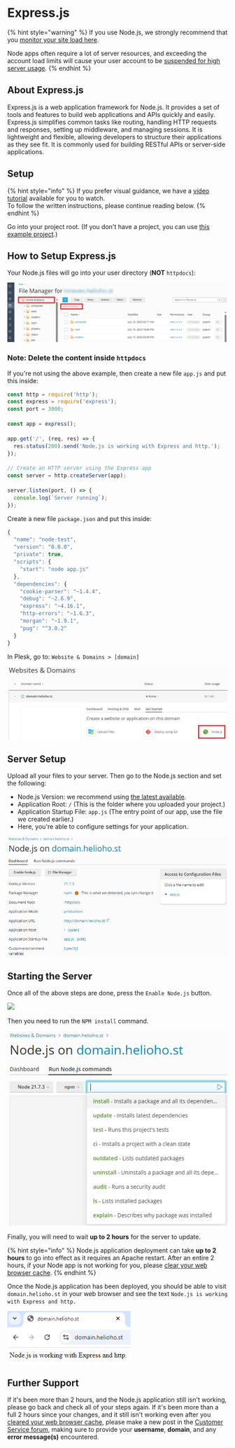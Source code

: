 # Express.js

{% hint style="warning" %}
If you use Node.js, we strongly recommend that you [monitor your site load here](https://heliohost.org/dashboard/load/).

Node apps often require a lot of server resources, and exceeding the account load limits will cause your user account to be [suspended for high server usage](/accounts/suspension-policy.md#high-server-usage).
{% endhint %}

## About Express.js

Express.js is a web application framework for Node.js. It provides a set of tools and features to build web applications and APIs quickly and easily. Express.js simplifies common tasks like routing, handling HTTP requests and responses, setting up middleware, and managing sessions. It is lightweight and flexible, allowing developers to structure their applications as they see fit. It is commonly used for building RESTful APIs or server-side applications.

## Setup

{% hint style="info" %}
If you prefer visual guidance, we have a [video tutorial](https://www.youtube.com/watch?v=Ak2yI8w-mew&ab_channel=HelioHost) available for you to watch.  
To follow the written instructions, please continue reading below.
{% endhint %}

Go into your project root. (If you don't have a project, you can use [this example project](https://github.com/HelioNetworks/Node.JS-Example).)

## How to Setup Express.js

Your Node.js files will go into your user directory (**NOT** `httpdocs`):

![](../../.gitbook/assets/plesk_file_manager.png)

### Note: Delete the content inside `httpdocs`

If you're not using the above example, then create a new file `app.js` and put this inside:

```javascript
const http = require('http');
const express = require('express');
const port = 3000;

const app = express();

app.get('/', (req, res) => {
  res.status(200).send('Node.js is working with Express and http.');
});

// Create an HTTP server using the Express app
const server = http.createServer(app);

server.listen(port, () => {
  console.log(`Server running`);
});
```

Create a new file `package.json` and put this inside:

```javascript
{
  "name": "node-test",
  "version": "0.0.0",
  "private": true,
  "scripts": {
    "start": "node app.js"
  },
  "dependencies": {
    "cookie-parser": "~1.4.4",
    "debug": "~2.6.9",
    "express": "~4.16.1",
    "http-errors": "~1.6.3",
    "morgan": "~1.9.1",
    "pug": "^3.0.2"
  }
}
```

In Plesk, go to: `Website & Domains > [domain]` 

![](../../.gitbook/assets/nodejs-link.png)

## Server Setup

Upload all your files to your server. Then go to the Node.js section and set the following:  

* Node.js Version: we recommend using [the latest available](README.md#supported-versions).
* Application Root: `/` (This is the folder where you uploaded your project.)
* Application Startup File: `app.js` (The entry point of our app, use the file we created earlier.)
* Here, you're able to configure settings for your application.

![](../../.gitbook/assets/nodejs-settings.png)

## Starting the Server

Once all of the above steps are done, press the `Enable Node.js` button.

![](../../.gitbook/assets/enableNodeJs.png)

Then you need to run the `NPM install` command.

![](../../.gitbook/assets/nodejs-npm-install.png)

Finally, you will need to wait **up to 2 hours** for the server to update.

{% hint style="info" %}
Node.js application deployment can take **up to 2 hours** to go into effect as it requires an Apache restart. After an entire 2 hours, if your Node app is not working for you, please [clear your web browser cache](../../misc/clear-your-cache.md).
{% endhint %}

Once the Node.js application has been deployed, you should be able to visit `domain.helioho.st` in your web browser and see the text `Node.js is working with Express and http.`

![](../../.gitbook/assets/nodejs-working-with-express.png)

## Further Support 

If it's been more than 2 hours, and the Node.js application still isn't working, please go back and check all of your steps again. If it's been more than a full 2 hours since your changes, and it still isn't working even after you [cleared your web browser cache](../misc/clear-your-cache.md), please make a new post in the [Customer Service forum](https://helionet.org/index/forum/45-customer-service/?do=add), making sure to provide your **username**, **domain**, and any **error message(s)** encountered.
